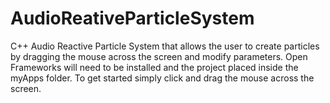 # AudioReativeParticleSystem
C++
Audio Reactive Particle System that allows the user to create particles by dragging the mouse across the screen and modify parameters.
Open Frameworks will need to be installed and the project placed inside the myApps folder.
To get started simply click and drag the mouse across the screen.
